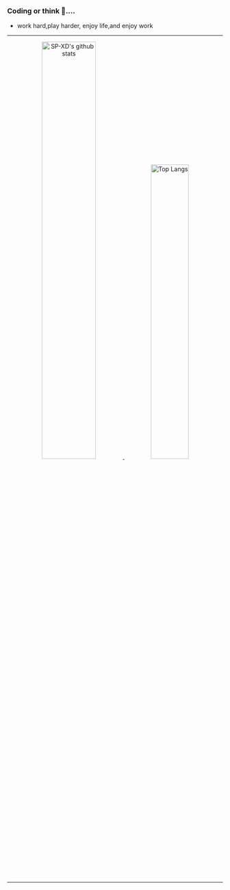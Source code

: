 
### Coding or think 🤔....
* work hard,play harder, enjoy life,and enjoy work
<!--
**Copoet/Copoet** is a ✨ _special_ ✨ repository because its `README.md` (this file) appears on your GitHub profile.

Here are some ideas to get you started:

- 🔭 I’m currently working on ...
- 🌱 I’m currently learning ...
- 👯 I’m looking to collaborate on ...
- 🤔 I’m looking for help with ...
- 💬 Ask me about ...
- 📫 How to reach me: ...
- 😄 Pronouns: ...
- ⚡ Fun fact: ...
-->

<hr></hr>

<div align="center" >

<a  href="https://github.com/SP-XD">

<img alt="SP-XD's github stats" width="50%"
src="https://github-readme-stats.vercel.app/api?username=copoet&show_icons=true&theme=dracula" href="https://github.com/copoet" />
<img alt="Top Langs" width="42%" src="https://github-readme-stats.vercel.app/api/top-langs/?username=copoet&layout=compact&count_private=true&theme=dracula" href="https://github.com/copoet" />

</a>

<hr></hr>

</div>
